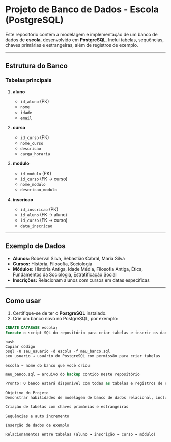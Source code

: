 # Projeto de Banco de Dados - Escola (PostgreSQL)

Este repositório contém a modelagem e implementação de um banco de dados de **escola**, desenvolvido em **PostgreSQL**. Inclui tabelas, sequências, chaves primárias e estrangeiras, além de registros de exemplo.

---

## Estrutura do Banco

### Tabelas principais

1. **aluno**
   - `id_aluno` (PK)
   - `nome`
   - `idade`
   - `email`
   
2. **curso**
   - `id_curso` (PK)
   - `nome_curso`
   - `descricao`
   - `carga_horaria`
   
3. **modulo**
   - `id_modulo` (PK)
   - `id_curso` (FK → curso)
   - `nome_modulo`
   - `descricao_modulo`
   
4. **inscricao**
   - `id_inscricao` (PK)
   - `id_aluno` (FK → aluno)
   - `id_curso` (FK → curso)
   - `data_inscricao`

---

## Exemplo de Dados

- **Alunos:** Roberval Silva, Sebastião Cabral, Maria Silva  
- **Cursos:** História, Filosofia, Sociologia  
- **Módulos:** História Antiga, Idade Média, Filosofia Antiga, Ética, Fundamentos da Sociologia, Estratificação Social  
- **Inscrições:** Relacionam alunos com cursos em datas específicas  

---

## Como usar

1. Certifique-se de ter o **PostgreSQL** instalado.  
2. Crie um banco novo no PostgreSQL, por exemplo:

```sql
CREATE DATABASE escola;
Execute o script SQL do repositório para criar tabelas e inserir os dados:

bash
Copiar código
psql -U seu_usuario -d escola -f meu_banco.sql
seu_usuario → usuário do PostgreSQL com permissão para criar tabelas

escola → nome do banco que você criou

meu_banco.sql → arquivo do backup contido neste repositório

Pronto! O banco estará disponível com todas as tabelas e registros de exemplo.

Objetivo do Projeto
Demonstrar habilidades de modelagem de banco de dados relacional, incluindo:

Criação de tabelas com chaves primárias e estrangeiras

Sequências e auto incremento

Inserção de dados de exemplo

Relacionamentos entre tabelas (aluno → inscrição → curso → módulo)

